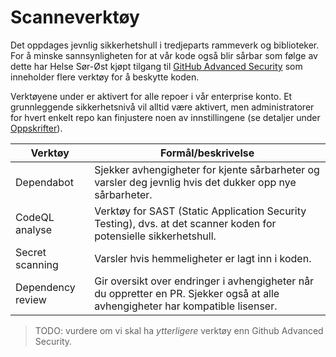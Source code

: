 # Scanneverktøy

Det oppdages jevnlig sikkerhetshull i tredjeparts rammeverk og biblioteker.
For å minske sannsynligheten for at vår kode også blir sårbar som følge av dette har Helse Sør-Øst kjøpt tilgang til [GitHub Advanced Security](https://docs.github.com/en/get-started/learning-about-github/about-github-advanced-security) som inneholder flere verktøy for å beskytte koden.

Verktøyene under er aktivert for alle repoer i vår enterprise konto. Et grunnleggende sikkerhetsnivå vil alltid være aktivert, men administratorer for hvert enkelt repo kan finjustere noen av innstillingene (se detaljer under [Oppskrifter](https://github.com/helse-sorost/admin/blob/main/RECIPES.md)).

| Verktøy           | Formål/beskrivelse                                                                                                              |
| ----------------- | ------------------------------------------------------------------------------------------------------------------------------- |
| Dependabot        | Sjekker avhengigheter for kjente sårbarheter og varsler deg jevnlig hvis det dukker opp nye sårbarheter.                        |
| CodeQL analyse    | Verktøy for SAST (Static Application Security Testing), dvs. at det scanner koden for potensielle sikkerhetshull.               |
| Secret scanning   | Varsler hvis hemmeligheter er lagt inn i koden.                                                                                 |
| Dependency review | Gir oversikt over endringer i avhengigheter når du oppretter en PR. Sjekker også at alle avhengigheter har kompatible lisenser. |

> TODO: vurdere om vi skal ha _ytterligere_ verktøy enn Github Advanced Security.
